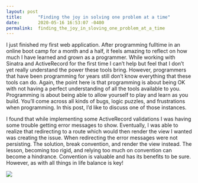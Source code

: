```yaml
---
layout: post
title:      "Finding the joy in solving one problem at a time"
date:       2020-05-16 16:53:07 -0400
permalink:  finding_the_joy_in_sloving_one_problem_at_a_time
---
```




I just finished my first web application. After programming fulltime in an online boot camp for a month and a half, it feels amazing to reflect on how much I have learned and grown as a programmer. While working with Sinatra and ActiveRecord for the first time I can’t help but feel that I don’t yet really understand the power these tools bring. However, programmers that have been programming for years still don’t know everything that these tools can do. Again, the point here is that programming is about being OK with not having a perfect understanding of all the tools available to you. Programming is about being able to allow yourself to play and learn as you build. You’ll come across all kinds of bugs, logic puzzles, and frustrations when programming. In this post, I’d like to discuss one of those instances. 

I found that while implementing some ActiveRecord validations I was having some trouble getting error messages to show. Eventually, I was able to realize that redirecting to a route which would then render the view I wanted was creating the issue. When redirecting the error messages were not persisting. The solution, break convention, and render the view instead. The lesson, becoming too rigid, and relying too much on convention can become a hindrance. Convention is valuable and has its benefits to be sure. However, as with all things in life balance is key!

![](https://media.giphy.com/media/13HgwGsXF0aiGY/giphy.gif)
